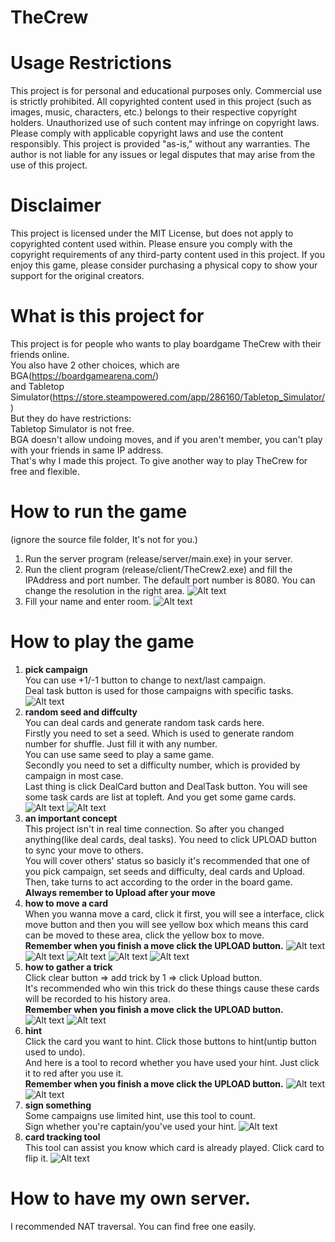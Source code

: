 # TheCrew

# Usage Restrictions
This project is for personal and educational purposes only. Commercial use is strictly prohibited.
All copyrighted content used in this project (such as images, music, characters, etc.) belongs to their respective copyright holders. Unauthorized use of such content may infringe on copyright laws.
Please comply with applicable copyright laws and use the content responsibly.
This project is provided "as-is," without any warranties. The author is not liable for any issues or legal disputes that may arise from the use of this project.

# Disclaimer
This project is licensed under the MIT License, but does not apply to copyrighted content used within. Please ensure you comply with the copyright requirements of any third-party content used in this project.
If you enjoy this game, please consider purchasing a physical copy to show your support for the original creators.

# What is this project for
This project is for people who wants to play boardgame TheCrew with their friends online.  
You also have 2 other choices, which are BGA(https://boardgamearena.com/)   
and Tabletop Simulator(https://store.steampowered.com/app/286160/Tabletop_Simulator/)  
But they do have restrictions:   
    Tabletop Simulator is not free.  
    BGA doesn't allow undoing moves, and if you aren't member, you can't play with your friends in same IP address.  
That's why I made this project. To give another way to play TheCrew for free and flexible.  

# How to run the game
(ignore the source file folder, It's not for you.)
1. Run the server program (release/server/main.exe) in your server.  
2. Run the client program (release/client/TheCrew2.exe) and fill the IPAddress and port number. The default port number is 8080. You can change the resolution in the right area.
![Alt text](./images/fillAddress.png)
3. Fill your name and enter room.
![Alt text](./images/fillName.png)

# How to play the game
1. **pick campaign**  
You can use +1/-1 button to change to next/last campaign.  
Deal task button is used for those campaigns with specific tasks.  
![Alt text](./images/campaign.png)
2. **random seed and diffculty**  
You can deal cards and generate random task cards here.   
Firstly you need to set a seed. Which is used to generate random number for shuffle. Just fill it with any number.  
You can use same seed to play a same game.  
Secondly you need to set a difficulty number, which is provided by campaign in most case.  
Last thing is click DealCard button and DealTask button. You will see some task cards are list at topleft. And you get some game cards.    
![Alt text](./images/seed.png)
![Alt text](./images/afterSeed.png)
3. **an important concept**  
This project isn't in real time connection. So after you changed anything(like deal cards, deal tasks). You need to click UPLOAD button to sync your move to others.  
You will cover others' status so basicly it's recommended that one of you pick campaign, set seeds and difficulty, deal cards and Upload. Then, take turns to act according to the order in the board game.  
**Always remember to Upload after your move** 
4. **how to move a card**  
When you wanna move a card, click it first, you will see a interface, click move button and then you will see yellow box which means this card can be moved to these area, click the yellow box to move.  
**Remember when you finish a move click the UPLOAD button.**
![Alt text](./images/moveCard1.png)
![Alt text](./images/moveCard2.png)
![Alt text](./images/moveCard3.png)
![Alt text](./images/moveCard4.png)
![Alt text](./images/moveCard5.png)
5. **how to gather a trick**  
Click clear button => add trick by 1 => click Upload button.  
It's recommended who win this trick do these things cause these cards will be recorded to his history area.  
**Remember when you finish a move click the UPLOAD button.**  
![Alt text](./images/gatherTrick1.png)
![Alt text](./images/gatherTrick2.png)
6. **hint**  
Click the card you want to hint. Click those buttons to hint(untip button used to undo).  
And here is a tool to record whether you have used your hint. Just click it to red after you use it.  
**Remember when you finish a move click the UPLOAD button.**
![Alt text](./images/hint.png)
![Alt text](./images/hint2.png)
7. **sign something**  
Some campaigns use limited hint, use this tool to count.  
Sign whether you're captain/you've used your hint.
![Alt text](./images/sign.png)
8. **card tracking tool**  
This tool can assist you know which card is already played. Click card to flip it.
![Alt text](./images/cardTracking.png) 

# How to have my own server.
I recommended NAT traversal. You can find free one easily.